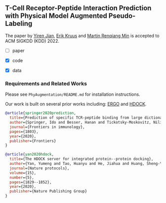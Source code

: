 ## T-Cell Receptor-Peptide Interaction Prediction with Physical Model Augmented Pseudo-Labeling

The paper by [Yiren Jian](https://cs.dartmouth.edu/~yirenjian/), [Erik Kruus](https://www.nec-labs.com/research/machine-learning/people/erik-kruus/) and [Martin Renqiang Min](https://www.cs.toronto.edu/~cuty/) is accepted to ACM SIGKDD (KDD) 2022.

- [ ] paper
- [x] code
- [x] data


### Requirements and Related Works

Please see `PhyAugmentation/README.md` for installation instructions.

Our work is built on several prior works including: [ERGO](https://github.com/IdoSpringer/ERGO) and [HDOCK](http://hdock.phys.hust.edu.cn/).

```bibtex
@article{springer2020prediction,
  title={Prediction of specific TCR-peptide binding from large dictionaries of TCR-peptide pairs},
  author={Springer, Ido and Besser, Hanan and Tickotsky-Moskovitz, Nili and Dvorkin, Shirit and Louzoun, Yoram},
  journal={Frontiers in immunology},
  pages={1803},
  year={2020},
  publisher={Frontiers}
}
```

```bibtex
@article{yan2020hdock,
  title={The HDOCK server for integrated protein--protein docking},
  author={Yan, Yumeng and Tao, Huanyu and He, Jiahua and Huang, Sheng-You},
  journal={Nature protocols},
  volume={15},
  number={5},
  pages={1829--1852},
  year={2020},
  publisher={Nature Publishing Group}
}
```
